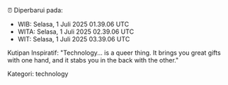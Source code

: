 ⏰ Diperbarui pada:
- WIB: Selasa, 1 Juli 2025 01.39.06 UTC
- WITA: Selasa, 1 Juli 2025 02.39.06 UTC
- WIT: Selasa, 1 Juli 2025 03.39.06 UTC

Kutipan Inspiratif:
"Technology... is a queer thing. It brings you great gifts with one hand, and it stabs you in the back with the other."


Kategori: technology

